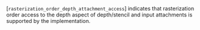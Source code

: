 [`rasterization_order_depth_attachment_access`] indicates that
rasterization order access to the depth aspect of depth/stencil and
input attachments is supported by the implementation.